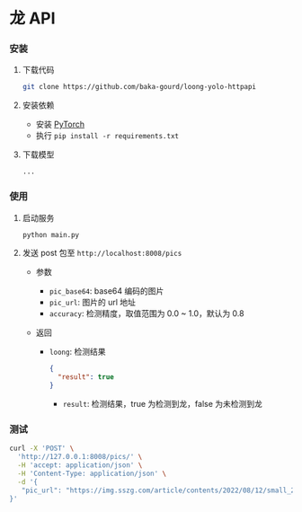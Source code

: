 # 龙 API

### 安装

1. 下载代码

   ```bash
   git clone https://github.com/baka-gourd/loong-yolo-httpapi
   ```
2. 安装依赖

   - 安装 [PyTorch](https://pytorch.org/get-started/)
   - 执行 `pip install -r requirements.txt`
3. 下载模型

   ```bash
   ...
   ```

### 使用

1. 启动服务

   ```bash
   python main.py
   ```
2. 发送 post 包至 `http://localhost:8008/pics`

   - 参数

     - `pic_base64`: base64 编码的图片
     - `pic_url`: 图片的 url 地址
     - `accuracy`: 检测精度，取值范围为 0.0 ~ 1.0，默认为 0.8
   - 返回

     - `loong`: 检测结果

       ```json
       {
         "result": true
       }
       ```

         - `result`: 检测结果，true 为检测到龙，false 为未检测到龙

### 测试

```bash
curl -X 'POST' \
  'http://127.0.0.1:8008/pics/' \
  -H 'accept: application/json' \
  -H 'Content-Type: application/json' \
  -d '{
   "pic_url": "https://img.sszg.com/article/contents/2022/08/12/small_20220812105342529.jpeg"
}'
```
